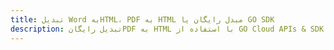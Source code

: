 ---title: تبدیل Word بهHTML، PDF به HTML مبدل رایگان یا GO SDKdescription: تبدیل رایگانPDF به HTML با استفاده از GO Cloud APIs & SDK. همچنین اسناد Microsoft Word و OpenOffice را در Cloud ایجاد، ویرایش و رندر کنید.---